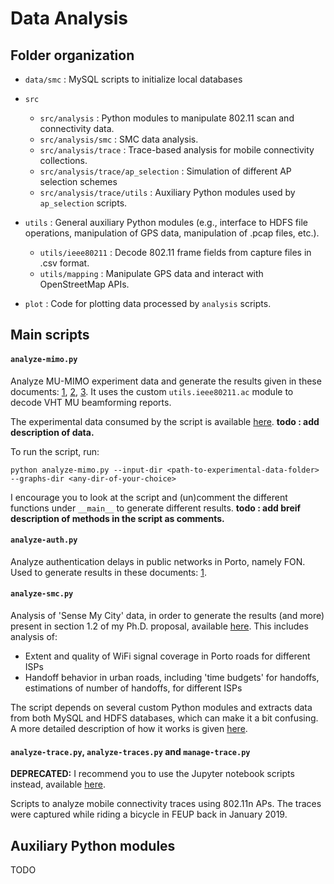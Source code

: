 # Data Analysis

## Folder organization

* `data/smc` : MySQL scripts to initialize local databases
* `src`
	* `src/analysis` : Python modules to manipulate 802.11 scan and connectivity data.
	* `src/analysis/smc` : SMC data analysis.
	* `src/analysis/trace` : Trace-based analysis for mobile connectivity collections.
	* `src/analysis/trace/ap_selection` : Simulation of different AP selection schemes
	* `src/analysis/trace/utils` : Auxiliary Python modules used by `ap_selection` scripts.

* `utils` : General auxiliary Python modules (e.g., interface to HDFS file operations, manipulation of GPS data, manipulation of .pcap files, etc.).
	* `utils/ieee80211` : Decode 802.11 frame fields from capture files in .csv format.
	* `utils/mapping` : Manipulate GPS data and interact with OpenStreetMap APIs.
* `plot` : Code for plotting data processed by `analysis` scripts.
	
## Main scripts

#### `analyze-mimo.py`

Analyze MU-MIMO experiment data and generate the results given in these documents: [1](https://www.andrew.cmu.edu/user/antonior/files/2019-05-15-meeting.pdf), [2](https://www.andrew.cmu.edu/user/antonior/files/report-variability.pdf), [3](https://www.andrew.cmu.edu/user/antonior/files/report-overhead.pdf). It uses the custom `utils.ieee80211.ac` module to decode VHT MU beamforming reports.

The experimental data consumed by the script is available [here](https://mega.nz/#!ieRwmSjI!J1k-qFBlXuFNox2ho8bWxIX2ySI1SDZgyuVrx_qEoQg). **todo : add description of data.**

To run the script, run:

```
python analyze-mimo.py --input-dir <path-to-experimental-data-folder> --graphs-dir <any-dir-of-your-choice>
```

I encourage you to look at the script and (un)comment the different functions under `__main__` to generate different results. **todo : add breif description of methods in the script as comments.**

#### `analyze-auth.py`

Analyze authentication delays in public networks in Porto, namely FON. Used to generate results in these documents: [1](https://www.dropbox.com/s/isx16i01vdtfzvn/meeting-2019-04-10.pdf?dl=0).

#### `analyze-smc.py`

Analysis of 'Sense My City' data, in order to generate the results (and more) present in section 1.2 of my Ph.D. proposal, available [here](https://www.andrew.cmu.edu/user/antonior/files/proposal.pdf). 
This includes analysis of:

* Extent and quality of WiFi signal coverage in Porto roads for different ISPs
* Handoff behavior in urban roads, including 'time budgets' for handoffs, estimations of number of handoffs, for different ISPs

The script depends on several custom Python modules and extracts data from both MySQL and HDFS databases, which can make it a bit confusing. A more detailed description of how it works is given [here]().

#### `analyze-trace.py`, `analyze-traces.py` and `manage-trace.py`

**DEPRECATED:** I recommend you to use the Jupyter notebook scripts instead, available [here](https://github.com/adamiaonr/wifi-vehicles/tree/master/ap-selection/datarate-estimation).

Scripts to analyze mobile connectivity traces using 802.11n APs. The traces were captured while riding a bicycle in FEUP back in January 2019.


## Auxiliary Python modules

TODO
